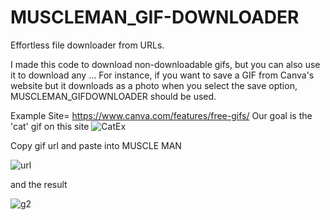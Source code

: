 # MUSCLEMAN_GIF-DOWNLOADER
 Effortless file downloader from URLs.


I made this code to download non-downloadable gifs, but you can also use it to download any ...
For instance, if you want to save a GIF from Canva's website but it downloads as a photo when you select the save option, MUSCLEMAN_GIFDOWNLOADER should be used.

Example Site= https://www.canva.com/features/free-gifs/
Our goal is the 'cat' gif on this site
![CatEx](https://github.com/emr-ren/MUSCLEMAN_GIF-DOWNLOADER/assets/107279229/dcbb9596-c080-4d4a-b207-808e03fe64bd)
<p> Copy gif url and paste into MUSCLE MAN </p>

![url](https://github.com/emr-ren/MUSCLEMAN_GIF-DOWNLOADER/assets/107279229/9e56f194-1303-497f-8a82-1a1933a96310)
<p> and the result</p> 

![g2](https://github.com/emr-ren/MUSCLEMAN_GIF-DOWNLOADER/assets/107279229/78faf29a-fdc3-4875-9593-158c01e3f706)
